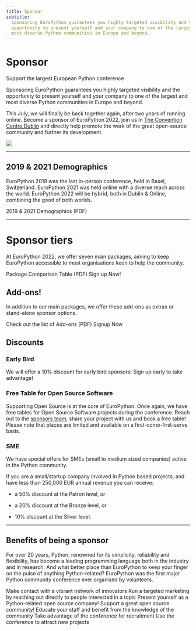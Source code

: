 ```yaml
---
title: Sponsor
subtitle:
  Sponsoring EuroPython guarantees you highly targeted visibility and the
  opportunity to present yourself and your company to one of the largest and
  most diverse Python communities in Europe and beyond.
---
```


# Sponsor

<p className="large">Support the largest European Python conference</p>

Sponsoring EuroPython guarantees you highly targeted visibility and the
opportunity to present yourself and your company to one of the largest and most
diverse Python communities in Europe and beyond.

This July, we will finally be back together again, after two years of running online. Become a sponsor of EuroPython 2022, join us in [The Convention Centre Dublin](https://www.theccd.ie/) and directly help promote the work of the great open-source community and further its development.

![](/img/photo.png)

<ButtonWithTitle title="Ready to become a sponsor and join us in Dublin?" text="Sign Up Now!" href="https://forms.gle/L2CxUpbr6wmV3Lsv8" />

---

## 2019 & 2021 Demographics

EuroPython 2019 was the last in-person conference, held in Basel, Switzerland.
EuroPython 2021 was held online with a diverse reach across the world.
EuroPython 2022 will be hybrid, both in Dublin & Online, combining the good of both worlds.

<ButtonLink href="https://drive.google.com/file/d/1mNnS4-pH8rlF0jFqyWtAUozQwsoi8tDt/view?usp=sharing">2019 & 2021 Demographics (PDF)</ButtonLink>


---
# Sponsor tiers

At EuroPython 2022, we offer seven main packages, aiming to keep EuroPython accessible to most organisations keen to help the community.

<ButtonLink secondary href="https://drive.google.com/file/d/1C-edc9O4iY_LpN4PZbyvSSf8uLNPzajf/view?usp=sharing">Package Comparison Table (PDF)</ButtonLink>
<ButtonLink href="https://forms.gle/L2CxUpbr6wmV3Lsv8">Sign up Now!</ButtonLink>

<SponsorTiers />

## Add-ons!

In addition to our main packages, we offer these add-ons as extras or stand-alone sponsor options.


<ButtonLink secondary href="https://drive.google.com/file/d/1C-edc9O4iY_LpN4PZbyvSSf8uLNPzajf/view?usp=sharing">Check out the list of Add-ons (PDF)</ButtonLink>
<ButtonLink href="https://forms.gle/L2CxUpbr6wmV3Lsv8">Signup Now</ButtonLink>

## Discounts

### Early Bird
We will offer a 10% discount for early bird sponsors! Sign up early to take advantage!

### Free Table for Open Source Software
Supporting Open Source is at the core of EuroPython. Once again, we have free tables for Open Source Software projects during the conference. Reach out to the [sponsors team](mailto:sponsoring@europython.eu), share your project with us and book a free table! Please note that places are limited and available on a first-come-first-serve basis.

### SME
We have special offers for SMEs (small to medium sized companies) active in the Python community.

If you are a small/startup company involved in Python based projects, and have less than 250,000 EUR annual revenue you can receive:

- a 50% discount at the Patron level, or

- a 20% discount at the Bronze level, or

- 10% discount at the Silver level.
---

## Benefits of being a sponsor

For over 20 years, Python, renowned for its simplicity, reliability and
flexibility, has become a leading programming language both in the industry and
in research. And what better place than EuroPython to keep your finger on the
pulse of anything Python-related? EuroPython was the first major Python
community conference ever organised by volunteers.

<BenefitsList>
  <BenefitItem icon="network" title="Socialise">Make contact with a vibrant network of innovators</BenefitItem>
  <BenefitItem icon="target" title="Target">Run a targeted marketing by reaching out directly to people interested in a topic</BenefitItem>
  <BenefitItem icon="award" title="Image Cultivation">Present yourself as a Python-related open source company!</BenefitItem>
  <BenefitItem icon="sponsor" title="Community Building">Support a great open source community!</BenefitItem>
  <BenefitItem icon="transfer" title="Know-How Transfer">Educate your staff and benefit from the knowledge of the community</BenefitItem>
  <BenefitItem icon="headhunt" title="Head Hunting">Take advantage of the conference for recruitment</BenefitItem>
  <BenefitItem icon="rocket" title="New Business">Use the conference to attract new projects</BenefitItem>
</BenefitsList>
